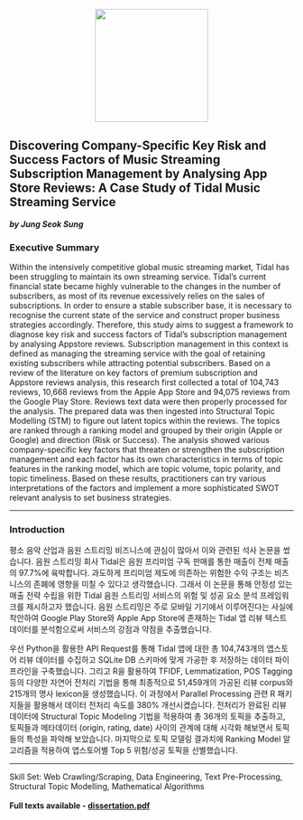 <p align="center">
  <img src="https://www.google.com/url?sa=i&url=https%3A%2F%2Fen.wikipedia.org%2Fwiki%2FWarwick_Business_School&psig=AOvVaw2qEVnD8kk8ZaQNDcTtRra-&ust=1628729051823000&source=images&cd=vfe&ved=0CAsQjRxqFwoTCKjyltfep_ICFQAAAAAdAAAAABAD" width="200" height="200" class="center" />
</p>

## Discovering Company-Specific Key Risk and Success Factors of Music Streaming Subscription Management by Analysing App Store Reviews: A Case Study of Tidal Music Streaming Service
***by Jung Seok Sung***

### Executive Summary

Within the intensively competitive global music streaming market, Tidal has been struggling to maintain its own streaming service. Tidal’s current financial state became highly vulnerable to the changes in the number of subscribers, as most of its revenue excessively relies on the sales of subscriptions. In order to ensure a stable subscriber base, it is necessary to recognise the current state of the service and construct proper business strategies accordingly. Therefore, this study aims to suggest a framework to diagnose key risk and success factors of Tidal’s subscription management by analysing Appstore reviews. Subscription management in this context is defined as managing the streaming service with the goal of retaining existing subscribers while attracting potential subscribers. Based on a review of the literature on key factors of premium subscription and Appstore reviews analysis, this research first collected a total of 104,743 reviews, 10,668 reviews from the Apple App Store and 94,075 reviews from the Google Play Store. Reviews text data were then properly processed for the analysis. The prepared data was then ingested into Structural Topic Modelling (STM) to figure out latent topics within the reviews. The topics are ranked through a ranking model and grouped by their origin (Apple or Google) and direction (Risk or Success). The analysis showed various company-specific key factors that threaten or strengthen the subscription management and each factor has its own characteristics in terms of topic features in the ranking model, which are topic volume, topic polarity, and topic timeliness. Based on these results, practitioners can try various interpretations of the factors and implement a more sophisticated SWOT relevant analysis to set business strategies.

---------

### Introduction

평소 음악 산업과 음원 스트리밍 비즈니스에 관심이 많아서 이와 관련된 석사 논문을 썼습니다. 음원 스트리밍 회사 Tidal은 음원 프리미엄 구독 판매를 통한 매출이 전체 매출의 97.7%에 육박합니다. 과도하게 프리미엄 제도에 의존하는 위험한 수익 구조는 비즈니스의 존폐에 영향을 미칠 수 있다고 생각했습니다. 그래서 이 논문을 통해 안정성 있는 매출 전략 수립을 위한 Tidal 음원 스트리밍 서비스의 위험 및 성공 요소 분석 프레임워크를 제시하고자 했습니다. 음원 스트리밍은 주로 모바일 기기에서 이루어진다는 사실에 착안하여 Google Play Store와 Apple App Store에 존재하는 Tidal 앱 리뷰 텍스트 데이터를 분석함으로써 서비스의 강점과 약점을 추출했습니다.

우선 Python을 활용한 API Request를 통해 Tidal 앱에 대한 총 104,743개의 앱스토어 리뷰 데이터를 수집하고 SQLite DB 스키마에 맞게 가공한 후 저장하는 데이터 파이프라인을 구축했습니다. 그리고 R을 활용하여 TFIDF, Lemmatization, POS Tagging 등의 다양한 자연어 전처리 기법을 통해 최종적으로 51,459개의 가공된 리뷰 corpus와 215개의 명사 lexicon을 생성했습니다. 이 과정에서 Parallel Processing 관련 R 패키지들을 활용해서 데이터 전처리 속도를 380% 개선시켰습니다. 전처리가 완료된 리뷰 데이터에 Structural Topic Modeling 기법을 적용하여 총 36개의 토픽을 추출하고, 토픽들과 메타데이터 (origin, rating, date) 사이의 관계에 대해 시각화 해보면서 토픽들의 특성을 파악해 보았습니다. 마지막으로 토픽 모델링 결과치에 Ranking Model 알고리즘을 적용하여 앱스토어별 Top 5 위험/성공 토픽을 선별했습니다.

-------

Skill Set: Web Crawling/Scraping, Data Engineering, Text Pre-Processing, Structural Topic Modelling, Mathematical Algorithms<br><br>
**Full texts available - [dissertation.pdf](https://github.com/sakjung/dissertation/blob/master/dissertation.pdf)**

